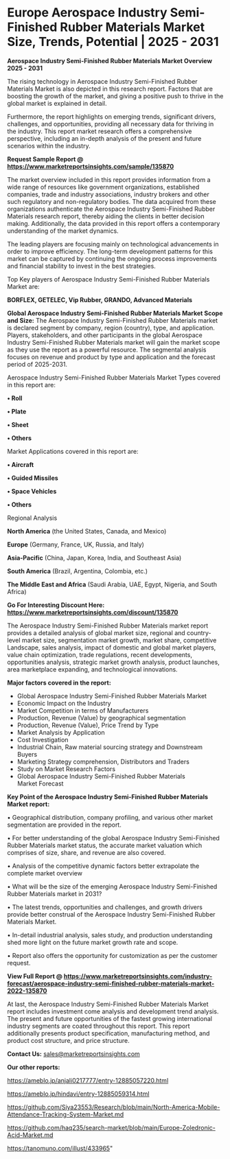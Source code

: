 # Europe Aerospace Industry Semi-Finished Rubber Materials Market Size, Trends, Potential | 2025 - 2031

<Strong> Aerospace Industry Semi-Finished Rubber Materials Market Overview 2025 - 2031</strong>

The rising technology in Aerospace Industry Semi-Finished Rubber Materials Market is also depicted in this research report. Factors that are boosting the growth of the market, and giving a positive push to thrive in the global market is explained in detail.

Furthermore, the report highlights on emerging trends, significant drivers, challenges, and opportunities, providing all necessary data for thriving in the industry. This report market research offers a comprehensive perspective, including an in-depth analysis of the present and future scenarios within the industry.

<strong>Request Sample Report @ <a href=https://www.marketreportsinsights.com/sample/135870>https://www.marketreportsinsights.com/sample/135870</a></strong>

The market overview included in this report provides information from a wide range of resources like government organizations, established companies, trade and industry associations, industry brokers and other such regulatory and non-regulatory bodies. The data acquired from these organizations authenticate the Aerospace Industry Semi-Finished Rubber Materials research report, thereby aiding the clients in better decision making. Additionally, the data provided in this report offers a contemporary understanding of the market dynamics.

The leading players are focusing mainly on technological advancements in order to improve efficiency. The long-term development patterns for this market can be captured by continuing the ongoing process improvements and financial stability to invest in the best strategies.

Top Key players of Aerospace Industry Semi-Finished Rubber Materials Market are:

<strong>BORFLEX, GETELEC, Vip Rubber, GRANDO, Advanced Materials</strong>

<strong><b>Global Aerospace Industry Semi-Finished Rubber Materials Market Scope and Size:</b></strong>
The Aerospace Industry Semi-Finished Rubber Materials market is declared segment by company, region (country), type, and application. Players, stakeholders, and other participants in the global Aerospace Industry Semi-Finished Rubber Materials market will gain the market scope as they use the report as a powerful resource. The segmental analysis focuses on revenue and product by type and application and the forecast period of 2025-2031.

Aerospace Industry Semi-Finished Rubber Materials Market Types covered in this report are:

<strong>• Roll

• Plate

• Sheet

• Others</strong>

Market Applications covered in this report are:

<strong>• Aircraft

• Guided Missiles

• Space Vehicles

• Others</strong> 

Regional Analysis

<strong>North America</strong> (the United States, Canada, and Mexico)

<strong>Europe</strong> (Germany, France, UK, Russia, and Italy)

<strong>Asia-Pacific</strong> (China, Japan, Korea, India, and Southeast Asia)

<strong>South America</strong> (Brazil, Argentina, Colombia, etc.)

<strong>The Middle East and Africa</strong> (Saudi Arabia, UAE, Egypt, Nigeria, and South Africa)

<strong>Go For Interesting Discount Here: <a href=https://www.marketreportsinsights.com/discount/135870>https://www.marketreportsinsights.com/discount/135870</a></strong>

The Aerospace Industry Semi-Finished Rubber Materials market report provides a detailed analysis of global market size, regional and country-level market size, segmentation market growth, market share, competitive Landscape, sales analysis, impact of domestic and global market players, value chain optimization, trade regulations, recent developments, opportunities analysis, strategic market growth analysis, product launches, area marketplace expanding, and technological innovations.

<strong><b>Major factors covered in the report:</b></strong>
<ul>
  <li>Global Aerospace Industry Semi-Finished Rubber Materials Market </li>
  <li>Economic Impact on the Industry</li>
  <li>Market Competition in terms of Manufacturers</li>
  <li>Production, Revenue (Value) by geographical segmentation</li>
  <li>Production, Revenue (Value), Price Trend by Type</li>
  <li>Market Analysis by Application</li>
  <li>Cost Investigation</li>
  <li>Industrial Chain, Raw material sourcing strategy and Downstream Buyers</li>
  <li>Marketing Strategy comprehension, Distributors and Traders</li>
  <li>Study on Market Research Factors</li>
  <li>Global Aerospace Industry Semi-Finished Rubber Materials Market Forecast</li>
</ul>

<strong><b>Key Point of the Aerospace Industry Semi-Finished Rubber Materials Market report:</b></strong>

• Geographical distribution, company profiling, and various other market segmentation are provided in the report.

• For better understanding of the global Aerospace Industry Semi-Finished Rubber Materials market status, the accurate market valuation which comprises of size, share, and revenue are also covered.

• Analysis of the competitive dynamic factors better extrapolate the complete market overview

• What will be the size of the emerging Aerospace Industry Semi-Finished Rubber Materials market in 2031?

• The latest trends, opportunities and challenges, and growth drivers provide better construal of the Aerospace Industry Semi-Finished Rubber Materials Market.

• In-detail industrial analysis, sales study, and production understanding shed more light on the future market growth rate and scope.

• Report also offers the opportunity for customization as per the customer request.

<strong><b>View Full Report @ <a href=https://www.marketreportsinsights.com/industry-forecast/aerospace-industry-semi-finished-rubber-materials-market-2022-135870>https://www.marketreportsinsights.com/industry-forecast/aerospace-industry-semi-finished-rubber-materials-market-2022-135870</a></b></strong>


At last, the Aerospace Industry Semi-Finished Rubber Materials Market report includes investment come analysis and development trend analysis. The present and future opportunities of the fastest growing international industry segments are coated throughout this report. This report additionally presents product specification, manufacturing method, and product cost structure, and price structure.

<strong>Contact Us:</strong>
sales@marketreportsinsights.com

<strong>Our other reports:</strong>

<a href=https://ameblo.jp/anjali0217777/entry-12885057220.html>https://ameblo.jp/anjali0217777/entry-12885057220.html</a>

<a href=https://ameblo.jp/hindavi/entry-12885059314.html>https://ameblo.jp/hindavi/entry-12885059314.html</a>

<a href=https://github.com/Siya23553/Research/blob/main/North-America-Mobile-Attendance-Tracking-System-Market.md>https://github.com/Siya23553/Research/blob/main/North-America-Mobile-Attendance-Tracking-System-Market.md</a>

<a href=https://github.com/haq235/search-market/blob/main/Europe-Zoledronic-Acid-Market.md>https://github.com/haq235/search-market/blob/main/Europe-Zoledronic-Acid-Market.md</a>

<a href=https://tanomuno.com/illust/433965>https://tanomuno.com/illust/433965</a>"
